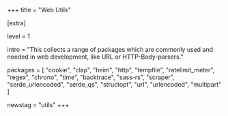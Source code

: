 +++
title = "Web Utils"

[extra]

level = 1

intro = "This collects a range of packages which are commonly used and needed in web development, like URL or HTTP-Body-parsers."

packages = [
  "cookie",
  "clap",
  "heim",
  "http",
  "tempfile",
  "ratelimit_meter",
  "regex",
  "chrono",
  "time",
  "backtrace",
  "sass-rs",
  "scraper",
  "serde_urlencoded",
  "serde_qs",
  "structopt",
  "url",
  "urlencoded",
  "multipart"
]

newstag = "utils"
+++
